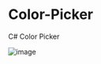 # Color-Picker
C# Color Picker

![image](https://github.com/hexsparky/Color-Picker/assets/111631956/d9d86f42-d8ed-4103-b721-8c4f38e7d396)


